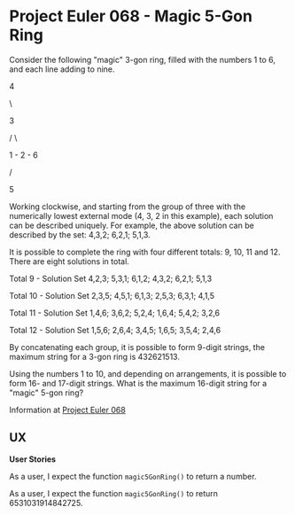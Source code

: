 # Project Euler 068 - Magic 5-Gon Ring

Consider the following &quot;magic&quot; 3-gon ring, filled with the numbers 1 to 6, and each line adding to nine.

 4

  \

  3

  / \

 1 - 2 - 6

 /

 5

Working clockwise, and starting from the group of three with the numerically lowest external mode (4, 3, 2 in this example), each solution can be described uniquely.  For example, the above solution can be described by the set: 4,3,2; 6,2,1; 5,1,3.

It is possible to complete the ring with four different totals: 9, 10, 11 and 12.  There are eight solutions in total.

Total 9  - Solution Set 4,2,3; 5,3,1; 6,1,2; 4,3,2; 6,2,1; 5,1,3

Total 10 - Solution Set 2,3,5; 4,5,1; 6,1,3; 2,5,3; 6,3,1; 4,1,5

Total 11 - Solution Set 1,4,6; 3,6,2; 5,2,4; 1,6,4; 5,4,2; 3,2,6

Total 12 - Solution Set 1,5,6; 2,6,4; 3,4,5; 1,6,5; 3,5,4; 2,4,6

By concatenating each group, it is possible to form 9-digit strings, the maximum string for a 3-gon ring is 432621513.

Using the numbers 1 to 10, and depending on arrangements, it is possible to form 16- and 17-digit strings.  What is the maximum 16-digit string for a &quot;magic&quot; 5-gon ring?

Information at [Project Euler 068](https://projecteuler.net/problem=68)

## UX

**User Stories**

As a user, I expect the function `magic5GonRing()` to return a number.

As a user, I expect the function `magic5GonRing()` to return 6531031914842725.

